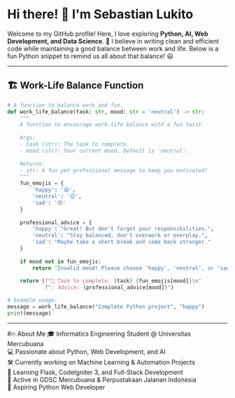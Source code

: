# Hi there! 👋 I'm Sebastian Lukito

Welcome to my GitHub profile! Here, I love exploring **Python, AI, Web Development, and Data Science**. 🚀 I believe in writing clean and efficient code while maintaining a good balance between work and life. Below is a fun Python snippet to remind us all about that balance! 😃

---

## 🏗 Work-Life Balance Function

```python
# A function to balance work and fun.
def work_life_balance(task: str, mood: str = 'neutral') -> str:
    """
    A function to encourage work-life balance with a fun twist.
    
    Args:
    - task (str): The task to complete.
    - mood (str): Your current mood. Default is 'neutral'.
    
    Returns:
    - str: A fun yet professional message to keep you motivated!
    """
    fun_emojis = {
        'happy': '😃',
        'neutral': '😌',
        'sad': '😞'
    }
    
    professional_advice = {
        'happy': "Great! But don't forget your responsibilities.",
        'neutral': "Stay balanced, don't overwork or overplay.",
        'sad': "Maybe take a short break and come back stronger."
    }
    
    if mood not in fun_emojis:
        return "Invalid mood! Please choose 'happy', 'neutral', or 'sad'."
    
    return (f"📝 Task to complete: {task} {fun_emojis[mood]}\n"
            f"💡 Advice: {professional_advice[mood]}")

# Example usage:
message = work_life_balance("Complete Python project", "happy")
print(message)
```
---
#🔥 About Me
🎓 Informatics Engineering Student @ Universitas Mercubuana  
💻 Passionate about Python, Web Development, and AI  
🛠 Currently working on Machine Learning & Automation Projects  
🌱 Learning Flask, CodeIgniter 3, and Full-Stack Development  
📌 Active in GDSC Mercubuana & Perpustakaan Jalanan Indonesia  
🚀 Aspiring Python Web Developer  
